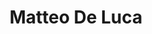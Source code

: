 ---
title: Matteo De Luca

family:
  sort: Other
  given: De Luca

siblings:
  - name: "Lorenzo De Luca"
    type: Brother
  - name: "Fabrizio De Luca"
    type: Brother
  - name: "Angelo De Luca"
    type: Brother

char_data:
  - element_title: "Pronouns"
    element: ""
  - element_title: "Race"
    element: ""
  - element_title: "Age"
    element: ""
  - element_title: "Height"
    element: ""
  - element_title: "Hair"
    element: ""
  - element_title: "Skin"
    element: ""
  - element_title: "Eyes"
    element: ""

excerpt: "One of the four De Luca brothers."

sidebar:
  nav: main
---